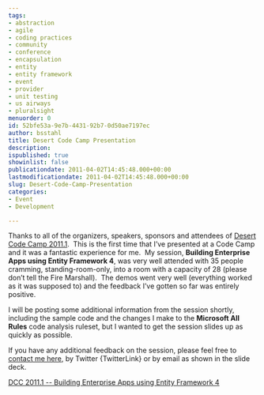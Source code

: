 ```yaml
---
tags:
- abstraction
- agile
- coding practices
- community
- conference
- encapsulation
- entity
- entity framework
- event
- provider
- unit testing
- us airways
- pluralsight
menuorder: 0
id: 52bfe53a-9e7b-4431-92b7-0d50ae7197ec
author: bsstahl
title: Desert Code Camp Presentation
description: 
ispublished: true
showinlist: false
publicationdate: 2011-04-02T14:45:48.000+00:00
lastmodificationdate: 2011-04-02T14:45:48.000+00:00
slug: Desert-Code-Camp-Presentation
categories:
- Event
- Development

---
```

Thanks to all of the organizers, speakers, sponsors and attendees of [Desert Code Camp 2011.1](http://apr2011.desertcodecamp.com/).  This is the first time that I’ve presented at a Code Camp and it was a fantastic experience for me.  My session, **Building Enterprise Apps using Entity Framework 4**, was very well attended with 35 people cramming, standing-room-only, into a room with a capacity of 28 (please don’t tell the Fire Marshall).  The demos went very well (everything worked as it was supposed to) and the feedback I’ve gotten so far was entirely positive.

I will be posting some additional information from the session shortly, including the sample code and the changes I make to the **Microsoft All Rules** code analysis ruleset, but I wanted to get the session slides up as quickly as possible.

If you have any additional feedback on the session, please feel free to [contact me here]({PathToRoot}\contact.html), by Twitter {TwitterLink} or by email as shown in the slide deck.

[DCC 2011.1 -- Building Enterprise Apps using Entity Framework 4](https://docs.google.com/leaf?id=0B6PPrBnxN6VtZmM1NzA0MGEtZDU4Mi00NDUzLThiMTgtYmJlMmI5MmYyNWU3&sort=name&layout=list&num=50)